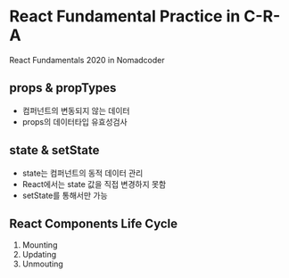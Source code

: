 # React Fundamental Practice in C-R-A

React Fundamentals 2020 in Nomadcoder

## props & propTypes
- 컴퍼넌트의 변동되지 않는 데이터
- props의 데이터타입 유효성검사

## state & setState
- state는 컴퍼넌트의 동적 데이터 관리
- React에서는 state 값을 직접 변경하지 못함
- setState를 통해서만 가능

## React Components Life Cycle
1. Mounting
2. Updating
3. Unmouting
